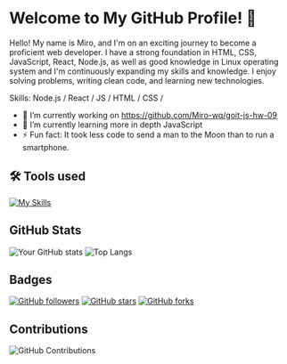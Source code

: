 # Welcome to My GitHub Profile! 👋

Hello! My name is Miro, and I'm on an exciting journey to become a proficient web developer. I have a strong foundation in HTML, CSS, JavaScript, React, Node.js, as well as good knowledge in Linux operating system and I'm continuously expanding my skills and knowledge. I enjoy solving problems, writing clean code, and learning new technologies.

Skills: Node.js / React / JS / HTML / CSS /

- 🔭 I’m currently working on [https://github.com/Miro-wq/goit-js-hw-09 ](https://github.com/Miro-wq/goit-js-hw-09)
- 🌱 I’m currently learning more in depth JavaScript 
- ⚡ Fun fact:  It took less code to send a man to the Moon than to run a smartphone. 

## 🛠 Tools used
[![My Skills](https://skillicons.dev/icons?i=nodejs,npm,webpack,js,html,css,react)](https://skillicons.dev)

## GitHub Stats

![Your GitHub stats](https://github-readme-stats.vercel.app/api?username=Miro-wq&show_icons=true&theme=transparent ) ![Top Langs](https://github-readme-stats.vercel.app/api/top-langs/?username=Miro-wq&layout=compact&theme=transparent)

## Badges

[![GitHub followers](https://img.shields.io/github/followers/Miro-wq?style=social)](https://github.com/Miro-wq)
[![GitHub stars](https://img.shields.io/github/stars/Miro-wq?style=social)](https://github.com/Miro-wq)
[![GitHub forks](https://img.shields.io/github/forks/Miro-wq?style=social)](https://github.com/Miro-wq)

## Contributions

![GitHub Contributions](https://github-readme-streak-stats.herokuapp.com/?user=Miro-wq&theme=transparent)
